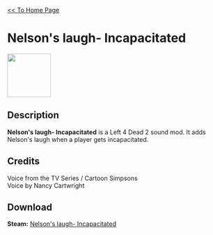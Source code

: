 [<< To Home Page](https://gekusite.github.io/Geku/)
# Nelson's laugh- Incapacitated

<img src="https://steamuserimages-a.akamaihd.net/ugc/915791512171433010/4BBB41E5A1EC9C32A096173F8C63DFEE10D1691D/?imw=268&imh=268&ima=fit&impolicy=Letterbox&imcolor=%23000000&letterbox=true" width="100" height="100">

## Description
**Nelson's laugh- Incapacitated** is a Left 4 Dead 2 sound mod. It adds Nelson's laugh when a player gets incapacitated.

## Credits
Voice from the TV Series / Cartoon Simpsons <br/>
Voice by Nancy Cartwright

## Download

 **Steam:** [Nelson's laugh- Incapacitated](https://steamcommunity.com/sharedfiles/filedetails/?id=1309927990)
